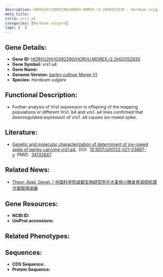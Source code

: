 ```yaml
---
description: HORVU2Hr1G092290/HORVU.MOREX.r2.2HG0152930 ; Hordeum vulgare
meta_title:
title: vrs1.a4
categories: [Hordeum vulgare]
tags: [  ]
---
```


## Gene Details:
- **Gene ID:**	[HORVU2Hr1G092290/HORVU.MOREX.r2.2HG0152930]()
- **Gene Symbol:** vrs1.a4
- **Gene Name:** 
- **Genome Version:** [barley cultivar Morex V1]()
- **Species:** *Hordeum vulgare*

## Functional Description:
   - Further analysis of Vrs1 expression in offspring of the mapping populations or different Vrs1. b4 and vrs1. a4 lines confirmed that downregulated expression of vrs1. a4 causes six-rowed spike.

## Literature:
   - [Genetic and molecular characterization of determinant of six-rowed spike of barley carrying vrs1.a4.]( https://link.springer.com/article/10.1007/s00122-021-03887-y)&nbsp;&nbsp;DOI:&nbsp;&nbsp;[10.1007/s00122-021-03887-y](https://link.springer.com/article/10.1007/s00122-021-03887-y)&nbsp;&nbsp;PMID:&nbsp;&nbsp;[34132847](https://pubmed.ncbi.nlm.nih.gov/34132847/)

## Related News:
   - [Theor. Appl. Genet. | 中国科学院成都生物研究所在大麦侧小穗发育调控机理方面取得进展](https://mp.weixin.qq.com/s?__biz=Mzg3MDEwNDEyMg==&mid=2247512828&idx=7&sn=87416ad448a02bdb2843d83c2ccdfd27&chksm=ce901fa9f9e796bf3805f8739bc16048822e2c3bd5d0ef1098498bf7aad77e9bb2ee9f3a374c&scene=27#wechat_redirect)

## Gene Resources:
- **NCBI ID:** [](https://www.ncbi.nlm.nih.gov/gene/?term=)
- **UniProt accessions:** [](https://www.uniprot.org/uniprotkb//entry)

## Related Phenotypes:


## Sequences:
- **CDS Sequence:**
- **Protein Sequence:**
